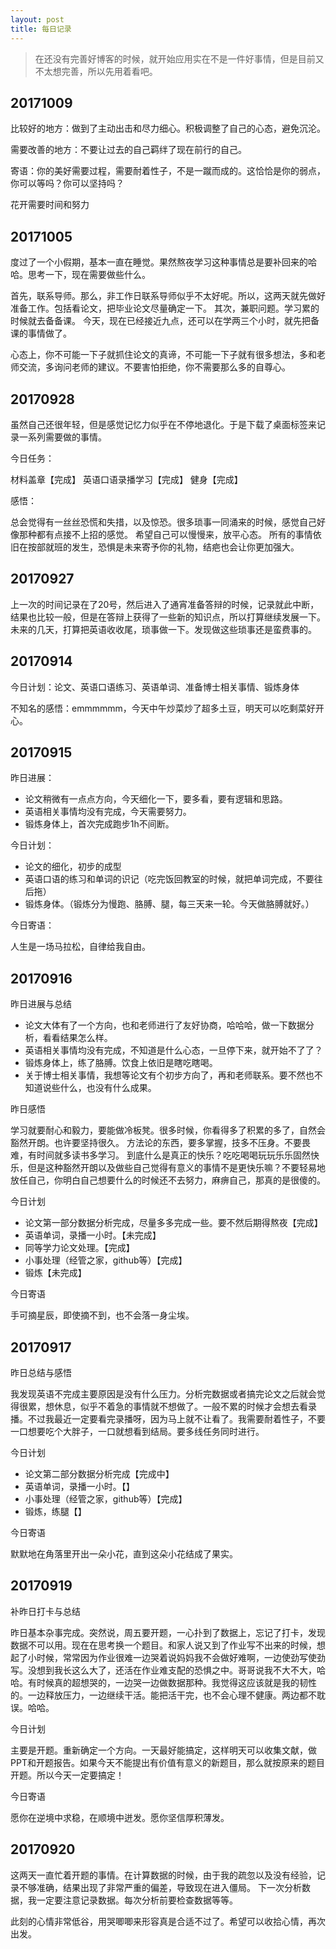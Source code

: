 ```yaml
---
layout: post
title: 每日记录
---
```


> 在还没有完善好博客的时候，就开始应用实在不是一件好事情，但是目前又不太想完善，所以先用着看吧。

## 20171009

比较好的地方：做到了主动出击和尽力细心。积极调整了自己的心态，避免沉沦。

需要改善的地方：不要让过去的自己羁绊了现在前行的自己。

寄语：你的美好需要过程，需要耐着性子，不是一蹴而成的。这恰恰是你的弱点，你可以等吗？你可以坚持吗？

花开需要时间和努力

## 20171005

度过了一个小假期，基本一直在睡觉。果然熬夜学习这种事情总是要补回来的哈哈。思考一下，现在需要做些什么。

首先，联系导师。那么，非工作日联系导师似乎不太好呢。所以，这两天就先做好准备工作。包括看论文，把毕业论文尽量确定一下。
其次，兼职问题。学习累的时候就去备备课。
今天，现在已经接近九点，还可以在学两三个小时，就先把备课的事情做了。

心态上，你不可能一下子就抓住论文的真谛，不可能一下子就有很多想法，多和老师交流，多询问老师的建议。不要害怕拒绝，你不需要那么多的自尊心。

## 20170928

虽然自己还很年轻，但是感觉记忆力似乎在不停地退化。于是下载了桌面标签来记录一系列需要做的事情。

今日任务：

材料盖章【完成】
英语口语录播学习【完成】
健身【完成】

感悟：

总会觉得有一丝丝恐慌和失措，以及惊恐。很多琐事一同涌来的时候，感觉自己好像那种都有点接不上招的感觉。
希望自己可以慢慢来，放平心态。
所有的事情依旧在按部就班的发生，恐惧是未来寄予你的礼物，结疤也会让你更加强大。


## 20170927

上一次的时间记录在了20号，然后进入了通宵准备答辩的时候，记录就此中断，结果也比较一般，但是在答辩上获得了一些新的知识点，所以打算继续发展一下。
未来的几天，打算把英语收收尾，琐事做一下。发现做这些琐事还是蛮费事的。

## 20170914

今日计划：论文、英语口语练习、英语单词、准备博士相关事情、锻炼身体

不知名的感悟：emmmmmm，今天中午炒菜炒了超多土豆，明天可以吃剩菜好开心。

## 20170915

昨日进展：

* 论文稍微有一点点方向，今天细化一下，要多看，要有逻辑和思路。
* 英语相关事情均没有完成，今天需要努力。
* 锻炼身体上，首次完成跑步1h不间断。

今日计划：

* 论文的细化，初步的成型
* 英语口语的练习和单词的识记（吃完饭回教室的时候，就把单词完成，不要往后拖）
* 锻炼身体。（锻炼分为慢跑、胳膊、腿，每三天来一轮。今天做胳膊就好。）

今日寄语：

人生是一场马拉松，自律给我自由。

## 20170916

昨日进展与总结

* 论文大体有了一个方向，也和老师进行了友好协商，哈哈哈，做一下数据分析，看看结果怎么样。
* 英语相关事情均没有完成，不知道是什么心态，一旦停下来，就开始不了了？
* 锻炼身体上，练了胳膊。饮食上依旧是瞎吃瞎喝。
* 关于博士相关事情，我想等论文有个初步方向了，再和老师联系。要不然也不知道说些什么，也没有什么成果。

昨日感悟

学习就要耐心和毅力，要能做冷板凳。很多时候，你看得多了积累的多了，自然会豁然开朗。也许要坚持很久。
方法论的东西，要多掌握，技多不压身。不要畏难，有时间就多读书多学习。
到底什么是真正的快乐？吃吃喝喝玩玩乐乐固然快乐，但是这种豁然开朗以及做些自己觉得有意义的事情不是更快乐嘛？不要轻易地放任自己，你明白自己想要什么的时候还不去努力，麻痹自己，那真的是很傻的。

今日计划

* 论文第一部分数据分析完成，尽量多多完成一些。要不然后期得熬夜【完成】
* 英语单词，录播一小时。【未完成】
* 同等学力论文处理。【完成】
* 小事处理（经管之家，github等）【完成】
* 锻炼【未完成】

今日寄语

手可摘星辰，即使摘不到，也不会落一身尘埃。

## 20170917

昨日总结与感悟

我发现英语不完成主要原因是没有什么压力。分析完数据或者搞完论文之后就会觉得很累，想休息，似乎不着急的事情就不想做了。一般不累的时候才会想去看录播。不过我最近一定要看完录播呀，因为马上就不让看了。我需要耐着性子，不要一口想要吃个大胖子，一口就想看到结局。要多线任务同时进行。

今日计划

* 论文第二部分数据分析完成【完成中】
* 英语单词，录播一小时。【】
* 小事处理（经管之家，github等）【完成】
* 锻炼，练腿【】

今日寄语

默默地在角落里开出一朵小花，直到这朵小花结成了果实。

## 20170919

补昨日打卡与总结

昨日基本杂事完成。突然说，周五要开题，一心扑到了数据上，忘记了打卡，发现数据不可以用。现在在思考换一个题目。和家人说又到了作业写不出来的时候，想起了小时候，常常因为作业很难一边哭着说妈妈我不会做好难啊，一边使劲写使劲写。没想到我长这么大了，还活在作业难支配的恐惧之中。哥哥说我不大不大，哈哈。有时候真的超想哭的，一边哭一边做数据那种。我觉得这应该就是我的韧性的。一边释放压力，一边继续干活。能把活干完，也不会心理不健康。两边都不耽误。哈哈。

今日计划

主要是开题。重新确定一个方向。一天最好能搞定，这样明天可以收集文献，做PPT和开题报告。如果今天不能提出有价值有意义的新题目，那么就按原来的题目开题。所以今天一定要搞定！

今日寄语

愿你在逆境中求稳，在顺境中迸发。愿你坚信厚积薄发。

## 20170920

这两天一直忙着开题的事情。在计算数据的时候，由于我的疏忽以及没有经验，记录不够准确，结果出现了非常严重的偏差，导致现在进入僵局。
下一次分析数据，我一定要注意记录数据。每次分析前要检查数据等等。

此刻的心情非常低谷，用哭唧唧来形容真是合适不过了。希望可以收拾心情，再次出发。
